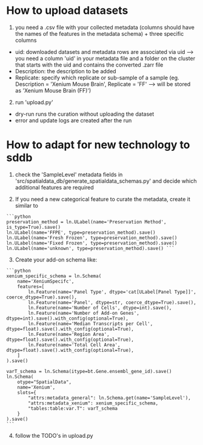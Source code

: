 # How to upload datasets
1. you need a .csv file with your collected metadata (columns should have the names of the features in the metadata schema) + three specific columns
- uid: downloaded datasets and metadata rows are associated via uid --> you need a column 'uid' in your metadata file and a folder on the cluster that starts with the uid and contains the converted .zarr file
- Description: the description to be added
- Replicate: specify which replicate or sub-sample of a sample (eg. Description = 'Xenium Mouse Brain', Replicate = 'FF' -->  will be stored as 'Xenium Mouse Brain (FF)')

2. run 'upload.py'
- dry-run runs the curation without uploading the dataset
- error and update logs are created after the run

# How to adapt for new technology to sddb
1. check the 'SampleLevel' metadata fields in 'src/spatialdata_db/generate_spatialdata_schemas.py' and decide which additional features are required

2. If you need a new categorical feature to curate the metadata, create it similar to
<pre><code>```python 
preservation_method = ln.ULabel(name='Preservation Method', is_type=True).save()
ln.ULabel(name='FFPE', type=preservation_method).save()
ln.ULabel(name='Fresh Frozen', type=preservation_method).save()
ln.ULabel(name='Fixed Frozen', type=preservation_method).save()
ln.ULabel(name='unknown', type=preservation_method).save() ```</code></pre>

3. Create your add-on schema like:
<pre><code>```python 
xenium_specific_schema = ln.Schema(
    name='XeniumSpecifc',
    features=[
        ln.Feature(name='Panel Type', dtype='cat[ULabel[Panel Type]]', coerce_dtype=True).save(),
        ln.Feature(name='Panel', dtype=str, coerce_dtype=True).save(),
        ln.Feature(name='Number of Cells', dtype=int).save(),
        ln.Feature(name='Number of Add-on Genes', dtype=int).save().with_config(optional=True),
        ln.Feature(name='Median Transcripts per Cell', dtype=float).save().with_config(optional=True),
        ln.Feature(name='Region Area', dtype=float).save().with_config(optional=True),
        ln.Feature(name='Total Cell Area', dtype=float).save().with_config(optional=True),
    ]
).save()

varT_schema = ln.Schema(itype=bt.Gene.ensembl_gene_id).save()
ln.Schema(
    otype="SpatialData",
    name='Xenium',
    slots={
        "attrs:metadata_general": ln.Schema.get(name='SampleLevel'),
        "attrs:metadata_xenium": xenium_specific_schema,
        "tables:table:var.T": varT_schema
    }
).save()
```</code></pre>

4. follow the TODO's in upload.py 
